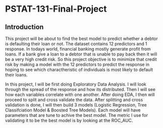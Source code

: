 # PSTAT-131-Final-Project
## Introduction
This project will be about to find the best model to predict whether a debtor is defaulting their loan or not. The dataset contains 12 predictors and 1 response. In todays world, financial banking mostly generate profit from loans. If a bank give a loan to a debtor that is unable to pay back then it will be a very high credit risk. So this project objective is to minimize that credit risk by making a model with the 12 predictors to predict the response in hoping to see which charactheristic of individuals is most likely to default their loans.

In this project, I will be first doing Exploratory Data Analysis. I will look through the spread of the response and how its distributed. Then I will see how each variables correlate with one another. After doing EDA, I then will proceed to split and cross validate the data. After splitting and cross validation is done, I will then build 3 models (Logistic Regression, Tree Classifciation Model & Boosted Tree Models). Each model will have parameters that are tune to achive the best model. The metric I use for validating it to be the best model is by looking at the ROC_AUC.
